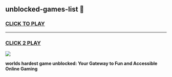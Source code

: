 
## unblocked-games-list 👋
<h3>
<a href="https://premium.freeplayer.one?title=unblocked-games-list&ref=14F">CLICK TO PLAY</a></h3>
<hr>

<h3>
<a href="https://premium.freeplayer.one?title=unblocked-games-list&ref=14F">CLICK 2 PLAY</a>
  
</h3>

<a href="https://premium.freeplayer.one?title=unblocked-games-list&ref=12F/"><img src="https://clearcache.store/games.png"></a>


**worlds hardest game unblocked: Your Gateway to Fun and Accessible Online Gaming**
